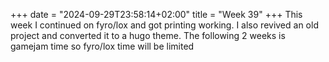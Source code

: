 +++
date = "2024-09-29T23:58:14+02:00"
title = "Week 39"
+++
This week I continued on fyro/lox and got printing working. I also revived an old project and converted it to a hugo theme. The following 2 weeks is gamejam time so fyro/lox time will be limited
